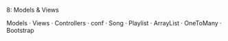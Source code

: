 8: Models & Views

Models · Views · Controllers  · conf  · Song · Playlist · ArrayList · OneToMany · Bootstrap
